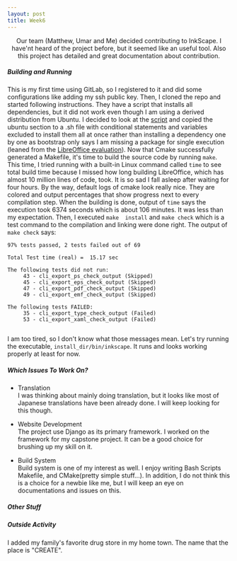```yaml
---
layout: post
title: Week6
---
```


[/]: # (SubTitle)
<p align="center">
    Our team (Matthew, Umar and Me) decided contributing to
    <href="https://inkscape.org/">InkScape</a>. I have'nt heard of the project
    before, but it seemed like an useful tool. Also this project has detailed
    and great documentation about contribution.
</p>

[//]: # (Content)
##### Building and Running

This is my first time using GitLab, so I registered to it and did some 
configurations like adding my ssh public key. Then, I cloned the repo and 
started following instructions. They have a script that installs all 
dependencies, but it did not work even though I am using a derived distribution 
from Ubuntu. I decided to look at the [script][DEPS_SCRIPT] and copied the 
ubuntu section to a .sh file with conditional statements and variables excluded 
to install them all at once rather than installing a dependency one by one as
bootstrap only says I am missing a package for single execution (leaned from the 
[LibreOffice evaluation][LIBREOFFICE_EVAL]). Now that Cmake successfully 
generated a Makefile, it's time to build the source code by running `make`. This 
time, I tried running with a built-in Linux command called `time` to see total 
build time because I missed how long building LibreOffice, which has almost 10 
million lines of code, took. It is so sad I fall asleep after waiting for four 
hours. By the way, default logs of cmake look really nice. They are colored and 
output percentages that show progress next to every compilation step. When the 
building is done, output of `time` says the execution took 6374 seconds which is 
about 106 minutes. It was less than my expectation. Then, I executed `make 
install` and `make check` which is a test command to the compilation and linking 
were done right. The output of `make check` says:
```text
97% tests passed, 2 tests failed out of 69

Total Test time (real) =  15.17 sec

The following tests did not run:
	 43 - cli_export_ps_check_output (Skipped)
	 45 - cli_export_eps_check_output (Skipped)
	 47 - cli_export_pdf_check_output (Skipped)
	 49 - cli_export_emf_check_output (Skipped)

The following tests FAILED:
	 35 - cli_export_type_check_output (Failed)
	 53 - cli_export_xaml_check_output (Failed)
 
```
I am too tired, so I don't know what those messages mean. Let's try running
the executable, `install_dir/bin/inkscape`. It runs and looks working properly 
at least for now.

##### Which Issues To Work On?
- Translation  
I was thinking about mainly doing translation, but it looks like most of
Japanese translations have been already done. I will keep looking for this 
though.
 
- Website Development  
The project use Django as its primary framework. I worked on the framework
for my capstone project. It can be a good choice for brushing up my skill on it.

- Build System  
Build system is one of my interest as well. I enjoy writing Bash Scripts
Makefile, and CMake(pretty simple stuff...). In addition, I do not think this is a
choice for a newbie like me, but I will keep an eye on documentations and 
issues on this.

##### Other Stuff

##### Outside Activity
I added my family's favorite drug store in my home town. The name that the place
is "CREATE".

[DEPS_SCRIPT]:
https://gitlab.com/inkscape/inkscape-ci-docker/raw/master/install_dependencies.sh
[LIBREOFFICE_EVAL]:
https://github.com/hunter-college-ossd-spr-2020/project-evaluation/blob/master/libreoffice_evaluation.md
